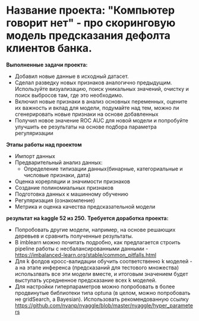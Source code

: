  # Название проекта: "Компьютер говорит нет" - про скоринговую модель предсказания дефолта клиентов банка. 
 **Выполненные задачи проекта:**
 - Добавил новые данные в исходный датасет.
 - Сделал разведку новых признаков аналогично предыдущим. Используйте визуализацию, поиск уникальных значений, очистку и поиск выбросов там, где это необходимо.
 - Включил новые признаки в анализ основных переменных, оцените их важность и вклад для модели, подумайте над тем, можно ли сгенерировать новые признаки на основе добавленных
 - Получил новое значение ROC AUC для новой модели и попробуйте улучшить ее результаты на основе подбора параметра регуляризации
 
**Этапы работы над проектом**
* Импорт данных
* Предварительный анализ данных:
   - Определение типизации данных(бинарные, категориальные и числовые признаки, дата)
* Оценка корерляции и значимости признаков
* Создание полиномиальных признаков
* Подготовка данных к машинному обучению
* Регуляризация (ознакомление)
* Метрика и оценка качества предсказательной модели

**результат на kaggle 52 из 250.** 
**Требуется доработка проекта:**
* Попробовать другие модели, например, на основе решающих деревьев и сравнить полученные результаты.
*  В imblearn можно почитать подробно, как предлагается строить pipeline работы с несбалансированными данными - https://imbalanced-learn.org/stable/common_pitfalls.html
* Для k фолдов кросс-валидации обучить соответственно k моделей - а на этапе инференса (предсказаний для тестового множества) использлвать все эти модели вместе, и итоговым значением будет выступать усредненное предсказание всех k моделей. 
* Для настройки гиперпараметров можно попробовать в более продвинутые библиотеки типа optuna (в целом, можно попробовать не gridSearch, а Bayesian). Использовать рекомендованную ссылку https://github.com/nyanp/nyaggle/blob/master/nyaggle/hyper_parameters 


